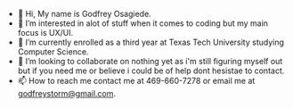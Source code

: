 - 👋 Hi, My name is Godfrey Osagiede.
- 👀 I’m interested in alot of stuff when it comes to coding but my main focus is UX/UI.
- 🌱 I’m currently enrolled as a third year at Texas Tech University studying Computer Science.
- 💞️ I’m looking to collaborate on nothing yet as i'm still figuring myself out but if you need me or believe i could be of help dont hesistae to contact.
- 📫 How to reach me contact me at 469-660-7278 or email me at godfreystorm@gmail.com.

<!---
godfreystorm/godfreystorm is a ✨ special ✨ repository because its `README.md` (this file) appears on your GitHub profile.
You can click the Preview link to take a look at your changes.
--->
